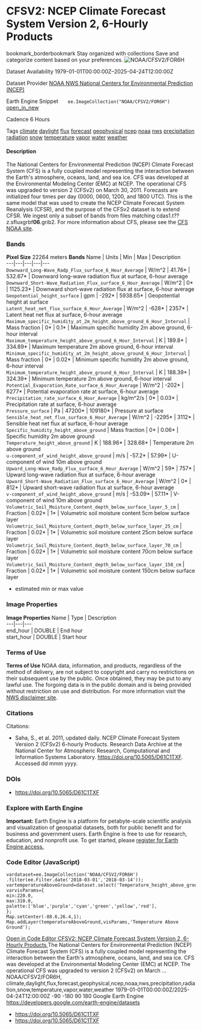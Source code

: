  
#  CFSV2: NCEP Climate Forecast System Version 2, 6-Hourly Products 
bookmark_borderbookmark Stay organized with collections  Save and categorize content based on your preferences. 
![NOAA/CFSV2/FOR6H](https://developers.google.com/earth-engine/datasets/images/NOAA/NOAA_CFSV2_FOR6H_sample.png) 

Dataset Availability
    1979-01-01T00:00:00Z–2025-04-24T12:00:00Z 

Dataset Provider
     [ NOAA NWS National Centers for Environmental Prediction (NCEP) ](https://cfs.ncep.noaa.gov/) 

Earth Engine Snippet
     `    ee.ImageCollection("NOAA/CFSV2/FOR6H")   ` [ open_in_new ](https://code.earthengine.google.com/?scriptPath=Examples:Datasets/NOAA/NOAA_CFSV2_FOR6H) 

Cadence
    6 Hours 

Tags
     [climate](https://developers.google.com/earth-engine/datasets/tags/climate) [daylight](https://developers.google.com/earth-engine/datasets/tags/daylight) [flux](https://developers.google.com/earth-engine/datasets/tags/flux) [forecast](https://developers.google.com/earth-engine/datasets/tags/forecast) [geophysical](https://developers.google.com/earth-engine/datasets/tags/geophysical) [ncep](https://developers.google.com/earth-engine/datasets/tags/ncep) [noaa](https://developers.google.com/earth-engine/datasets/tags/noaa) [nws](https://developers.google.com/earth-engine/datasets/tags/nws) [precipitation](https://developers.google.com/earth-engine/datasets/tags/precipitation) [radiation](https://developers.google.com/earth-engine/datasets/tags/radiation) [snow](https://developers.google.com/earth-engine/datasets/tags/snow) [temperature](https://developers.google.com/earth-engine/datasets/tags/temperature) [vapor](https://developers.google.com/earth-engine/datasets/tags/vapor) [water](https://developers.google.com/earth-engine/datasets/tags/water) [weather](https://developers.google.com/earth-engine/datasets/tags/weather)
#### Description
The National Centers for Environmental Prediction (NCEP) Climate Forecast System (CFS) is a fully coupled model representing the interaction between the Earth's atmosphere, oceans, land, and sea ice. CFS was developed at the Environmental Modeling Center (EMC) at NCEP. The operational CFS was upgraded to version 2 (CFSv2) on March 30, 2011.
Forecasts are initialized four times per day (0000, 0600, 1200, and 1800 UTC). This is the same model that was used to create the NCEP Climate Forecast System Reanalysis (CFSR), and the purpose of the CFSv2 dataset is to extend CFSR. We ingest only a subset of bands from files matching cdas1.t??z.sfluxgrbf**06**.grib2.
For more information about CFS, please see the [CFS NOAA site](https://cfs.ncep.noaa.gov/).
### Bands
**Pixel Size** 22264 meters 
**Bands**
Name | Units | Min | Max | Description  
---|---|---|---|---  
`Downward_Long-Wave_Radp_Flux_surface_6_Hour_Average` | W/m^2 |  41.76*  |  532.67*  | Downward long-wave radiation flux at surface, 6-hour average  
`Downward_Short-Wave_Radiation_Flux_surface_6_Hour_Average` | W/m^2 |  0*  |  1125.23*  | Downward short-wave radiation flux at surface, 6-hour average  
`Geopotential_height_surface` | gpm |  -292*  |  5938.65*  | Geopotential height at surface  
`Latent_heat_net_flux_surface_6_Hour_Average` | W/m^2 |  -628*  |  2357*  | Latent heat net flux at surface, 6-hour average  
`Maximum_specific_humidity_at_2m_height_above_ground_6_Hour_Interval` | Mass fraction |  0*  |  0.1*  | Maximum specific humidity 2m above ground, 6-hour interval  
`Maximum_temperature_height_above_ground_6_Hour_Interval` | K |  189.8*  |  334.89*  | Maximum temperature 2m above ground, 6-hour interval  
`Minimum_specific_humidity_at_2m_height_above_ground_6_Hour_Interval` | Mass fraction |  0*  |  0.02*  | Minimum specific humidity 2m above ground, 6-hour interval  
`Minimum_temperature_height_above_ground_6_Hour_Interval` | K |  188.39*  |  324.39*  | Minimum temperature 2m above ground, 6-hour interval  
`Potential_Evaporation_Rate_surface_6_Hour_Average` | W/m^2 |  -202*  |  6277*  | Potential evaporation rate at surface, 6-hour average  
`Precipitation_rate_surface_6_Hour_Average` | kg/m^2/s |  0*  |  0.03*  | Precipitation rate at surface, 6-hour average  
`Pressure_surface` | Pa |  47200*  |  109180*  | Pressure at surface  
`Sensible_heat_net_flux_surface_6_Hour_Average` | W/m^2 |  -2295*  |  3112*  | Sensible heat net flux at surface, 6-hour average  
`Specific_humidity_height_above_ground` | Mass fraction |  0*  |  0.06*  | Specific humidity 2m above ground  
`Temperature_height_above_ground` | K |  188.96*  |  328.68*  | Temperature 2m above ground  
`u-component_of_wind_height_above_ground` | m/s |  -57.2*  |  57.99*  | U-component of wind 10m above ground  
`Upward_Long-Wave_Radp_Flux_surface_6_Hour_Average` | W/m^2 |  59*  |  757*  | Upward long-wave radiation flux at surface, 6-hour average  
`Upward_Short-Wave_Radiation_Flux_surface_6_Hour_Average` | W/m^2 |  0*  |  812*  | Upward short-wave radiation flux at surface, 6-hour average  
`v-component_of_wind_height_above_ground` | m/s |  -53.09*  |  57.11*  | V-component of wind 10m above ground  
`Volumetric_Soil_Moisture_Content_depth_below_surface_layer_5_cm` | Fraction |  0.02*  |  1*  | Volumetric soil moisture content 5cm below surface layer  
`Volumetric_Soil_Moisture_Content_depth_below_surface_layer_25_cm` | Fraction |  0.02*  |  1*  | Volumetric soil moisture content 25cm below surface layer  
`Volumetric_Soil_Moisture_Content_depth_below_surface_layer_70_cm` | Fraction |  0.02*  |  1*  | Volumetric soil moisture content 70cm below surface layer  
`Volumetric_Soil_Moisture_Content_depth_below_surface_layer_150_cm` | Fraction |  0.02*  |  1*  | Volumetric soil moisture content 150cm below surface layer  
* estimated min or max value 
### Image Properties
**Image Properties**
Name | Type | Description  
---|---|---  
end_hour | DOUBLE | End hour  
start_hour | DOUBLE | Start hour  
### Terms of Use
**Terms of Use**
NOAA data, information, and products, regardless of the method of delivery, are not subject to copyright and carry no restrictions on their subsequent use by the public. Once obtained, they may be put to any lawful use. The forgoing data is in the public domain and is being provided without restriction on use and distribution. For more information visit the [NWS disclaimer site](https://www.weather.gov/disclaimer/).
### Citations
Citations:
  * Saha, S., et al. 2011, updated daily. NCEP Climate Forecast System Version 2 (CFSv2) 6-hourly Products. Research Data Archive at the National Center for Atmospheric Research, Computational and Information Systems Laboratory. <https://doi.org/10.5065/D61C1TXF>. Accessed dd mmm yyyy.


### DOIs
  * [ https://doi.org/10.5065/D61C1TXF ](https://doi.org/10.5065/D61C1TXF)


### Explore with Earth Engine
**Important:** Earth Engine is a platform for petabyte-scale scientific analysis and visualization of geospatial datasets, both for public benefit and for business and government users. Earth Engine is free to use for research, education, and nonprofit use. To get started, please [register for Earth Engine access.](https://console.cloud.google.com/earth-engine)
### Code Editor (JavaScript)
```
vardataset=ee.ImageCollection('NOAA/CFSV2/FOR6H')
.filter(ee.Filter.date('2018-03-01','2018-03-14'));
vartemperatureAboveGround=dataset.select('Temperature_height_above_ground');
varvisParams={
min:220.0,
max:310.0,
palette:['blue','purple','cyan','green','yellow','red'],
};
Map.setCenter(-88.6,26.4,1);
Map.addLayer(temperatureAboveGround,visParams,'Temperature Above Ground');
```
[ Open in Code Editor ](https://code.earthengine.google.com/?scriptPath=Examples:Datasets/NOAA/NOAA_CFSV2_FOR6H)
[ CFSV2: NCEP Climate Forecast System Version 2, 6-Hourly Products ](https://developers.google.com/earth-engine/datasets/catalog/NOAA_CFSV2_FOR6H)
The National Centers for Environmental Prediction (NCEP) Climate Forecast System (CFS) is a fully coupled model representing the interaction between the Earth's atmosphere, oceans, land, and sea ice. CFS was developed at the Environmental Modeling Center (EMC) at NCEP. The operational CFS was upgraded to version 2 (CFSv2) on March …
NOAA/CFSV2/FOR6H, climate,daylight,flux,forecast,geophysical,ncep,noaa,nws,precipitation,radiation,snow,temperature,vapor,water,weather 
1979-01-01T00:00:00Z/2025-04-24T12:00:00Z
-90 -180 90 180 
Google Earth Engine
https://developers.google.com/earth-engine/datasets
  * [ https://doi.org/10.5065/D61C1TXF ](https://doi.org/https://cfs.ncep.noaa.gov/)
  * [ https://doi.org/10.5065/D61C1TXF ](https://doi.org/https://developers.google.com/earth-engine/datasets/catalog/NOAA_CFSV2_FOR6H)


